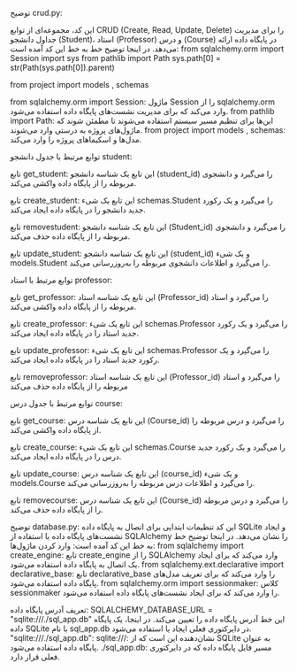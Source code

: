 توضیح crud.py:

این کد، مجموعه‌ای از توابع CRUD (Create, Read, Update, Delete) را برای مدیریت جداول دانشجو (Student)، استاد (Professor) و درس (Course) در پایگاه داده ارائه می‌دهد. در اینجا توضیح خط به خط این کد آمده است:
from sqlalchemy.orm import Session
import sys
from pathlib import Path
sys.path[0] = str(Path(sys.path[0]).parent)

from project import models , schemas

from sqlalchemy.orm import Session: ماژول Session را از sqlalchemy.orm وارد می‌کند که برای مدیریت نشست‌های پایگاه داده استفاده می‌شود.
from pathlib import Path: این‌ها برای تنظیم مسیر سیستم استفاده می‌شوند تا مطمئن شوند که ماژول‌های پروژه به درستی وارد می‌شوند.
from project import models , schemas: مدل‌ها و اسکیماهای پروژه را وارد می‌کند.

توابع مرتبط با جدول دانشجو student:

تابع get_student:
این تابع یک شناسه دانشجو (student_id) را می‌گیرد و دانشجوی مربوطه را از پایگاه داده واکشی می‌کند.

تابع create_student:
این تابع یک شیء schemas.Student را می‌گیرد و یک رکورد جدید دانشجو را در پایگاه داده ایجاد می‌کند.

تابع removestudent:
این تابع یک شناسه دانشجو (Student_id) را می‌گیرد و دانشجوی مربوطه را از پایگاه داده حذف می‌کند.

تابع update_student:
این تابع یک شناسه دانشجو (student_id) و یک شیء models.Student را می‌گیرد و اطلاعات دانشجوی مربوطه را به‌روزرسانی می‌کند.

توابع مرتبط با استاد professor:

تابع get_professor:
این تابع یک شناسه استاد (Professor_id) را می‌گیرد و استاد مربوطه را از پایگاه داده واکشی می‌کند.

تابع create_professor:
این تابع یک شیء schemas.Professor را می‌گیرد و یک رکورد جدید استاد را در پایگاه داده ایجاد می‌کند.

تابع update_professor:
این تابع یک شیء schemas.Professor را می‌گیرد و یک رکورد جدید استاد را در پایگاه داده ایجاد می‌کند.

تابع removeprofessor:
این تابع یک شناسه استاد (Professor_id) را می‌گیرد و استاد مربوطه را از پایگاه داده حذف می‌کند

توابع مرتبط با جدول درس course:

تابع get_course:
این تابع یک شناسه درس (Course_id) را می‌گیرد و درس مربوطه را از پایگاه داده واکشی می‌کند.

تابع create_course:
این تابع یک شیء schemas.Course را می‌گیرد و یک رکورد جدید درس را در پایگاه داده ایجاد می‌کند.

تابع update_course:
این تابع یک شناسه درس (course_id) و یک شیء models.Course را می‌گیرد و اطلاعات درس مربوطه را به‌روزرسانی می‌کند.

تابع removecourse:
این تابع یک شناسه درس (Course_id) را می‌گیرد و درس مربوطه را از پایگاه داده حذف می‌کند.

توضیح database.py:
این کد تنظیمات ابتدایی برای اتصال به پایگاه داده SQLite و ایجاد نشست‌های پایگاه داده با استفاده از SQLAlchemy را نشان می‌دهد. در اینجا توضیح خط به خط این کد آمده است:
وارد کردن ماژول‌ها:
from sqlalchemy import create_engine: تابع create_engine را از SQLAlchemy وارد می‌کند که برای ایجاد یک اتصال به پایگاه داده استفاده می‌شود.
from sqlalchemy.ext.declarative import declarative_base: تابع declarative_base را وارد می‌کند که برای تعریف مدل‌های پایگاه داده استفاده می‌شود.
from sqlalchemy.orm import sessionmaker: کلاس sessionmaker را وارد می‌کند که برای ایجاد نشست‌های پایگاه داده استفاده می‌شود.

تعریف آدرس پایگاه داده:
SQLALCHEMY_DATABASE_URL = "sqlite:///./sql_app.db"
این خط آدرس پایگاه داده را تعیین می‌کند. در اینجا، یک پایگاه داده SQLite با نام sql_app.db در دایرکتوری فعلی ایجاد یا استفاده می‌شود.
"sqlite:///./sql_app.db":
sqlite:///: نشان‌دهنده این است که از SQLite به عنوان پایگاه داده استفاده می‌شود.
./sql_app.db: مسیر فایل پایگاه داده که در دایرکتوری فعلی قرار دارد.